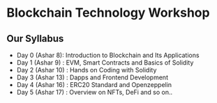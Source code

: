 
# Blockchain Technology Workshop

## Our Syllabus
* Day 0 (Ashar 8): Introduction to Blockchain and Its Applications
* Day 1 (Ashar 9) : EVM, Smart Contracts and Basics of Solidity
* Day 2 (Ashar 10) : Hands on Coding with Solidity
* Day 3 (Ashar 13) : Dapps and Frontend Development
* Day 4 (Ashar 16) : ERC20 Standard and Openzeppelin
* Day 5 (Ashar 17) : Overview on NFTs, DeFi and so on..